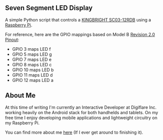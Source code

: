 ## Seven Segment LED Display

A simple Python script that controls a [KINGBRIGHT SC03-12RDB](http://www.farnell.com/datasheets/68712.pdf) using a [Raspberry Pi](http://www.raspberrypi.org/).

For reference, here are the GPIO mappings based on Model B [Revision 2.0 Pinout](http://www.raspberrypi-spy.co.uk/2012/06/simple-guide-to-the-rpi-gpio-header-and-pins/):
- GPIO 3 maps LED f
- GPIO 5 maps LED g
- GPIO 7 maps LED e
- GPIO 8 maps LED c
- GPIO 10 maps LED b
- GPIO 11 maps LED d
- GPIO 12 maps LED a

## About Me

At this time of writing I'm currently an Interactive Developer at Digiflare Inc. working heavily on the Android stack for both handhelds and tablets. On my free time I enjoy developing mobile applications and lightweight circuitry on my Raspberry Pi.

You can find more about me [here](http://inajstudios.com) (If I ever get around to finishing it).
